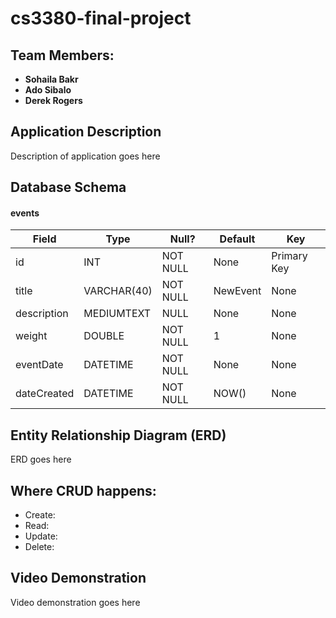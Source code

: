 # cs3380-final-project

## Team Members:
  * **Sohaila Bakr**
  * **Ado Sibalo**
  * **Derek Rogers** 
  
## **Application Description**
  Description of application goes here  

## **Database Schema**
  #### events
  |Field|Type|Null?|Default|Key|
  |---|---|---|---|---|
  |id|INT|NOT NULL|None|Primary Key|
  |title|VARCHAR(40)|NOT NULL|NewEvent|None|
  |description|MEDIUMTEXT|NULL|None|None|
  |weight|DOUBLE|NOT NULL|1|None|
  |eventDate|DATETIME|NOT NULL|None|None|
  |dateCreated|DATETIME|NOT NULL|NOW()|None|
  

## **Entity Relationship Diagram (ERD)**
  ERD goes here  

## **Where CRUD happens:**
* Create:
* Read:
* Update:
* Delete:

## **Video Demonstration**
  Video demonstration goes here  
  
